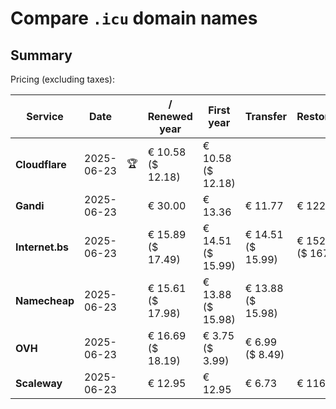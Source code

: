 # Compare `.icu` domain names

## Summary

Pricing (excluding taxes):

| Service | Date |  | / Renewed year | First year | Transfer | Restoration |
|--|--|--|--|--|--|--|
| **Cloudflare** | 2025-06-23 | 🏆 | € 10.58<br>($ 12.18) | € 10.58<br>($ 12.18) |  |  |
| **Gandi** | 2025-06-23 |  | € 30.00 | € 13.36 | € 11.77 | € 122.42 |
| **Internet.bs** | 2025-06-23 |  | € 15.89<br>($ 17.49) | € 14.51<br>($ 15.99) | € 14.51<br>($ 15.99) | € 152.09<br>($ 167.49) |
| **Namecheap** | 2025-06-23 |  | € 15.61<br>($ 17.98) | € 13.88<br>($ 15.98) | € 13.88<br>($ 15.98) |  |
| **OVH** | 2025-06-23 |  | € 16.69<br>($ 18.19) | € 3.75<br>($ 3.99) | € 6.99<br>($ 8.49) |  |
| **Scaleway** | 2025-06-23 |  | € 12.95 | € 12.95 | € 6.73 | € 116.26 |
